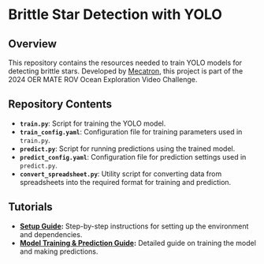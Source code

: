 # Brittle Star Detection with YOLO

## Overview

This repository contains the resources needed to train YOLO models for detecting brittle stars. Developed by [Mecatron](https://mecatron.sg/), this project is part of the 2024 OER MATE ROV Ocean Exploration Video Challenge.

## Repository Contents

- **`train.py`**: Script for training the YOLO model.
- **`train_config.yaml`**: Configuration file for training parameters used in `train.py`.
- **`predict.py`**: Script for running predictions using the trained model.
- **`predict_config.yaml`**: Configuration file for prediction settings used in `predict.py`.
- **`convert_spreadsheet.py`**: Utility script for converting data from spreadsheets into the required format for training and prediction.

## Tutorials

- **[Setup Guide](docs/installation.md):** Step-by-step instructions for setting up the environment and dependencies.
- **[Model Training & Prediction Guide](docs/model_training_and_prediction.md):** Detailed guide on training the model and making predictions.